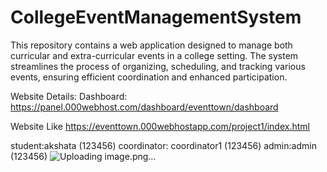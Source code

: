 # CollegeEventManagementSystem
This repository contains a web application designed to manage both curricular and extra-curricular events in a college setting. The system streamlines the process of organizing, scheduling, and tracking various events, ensuring efficient coordination and enhanced participation.

Website Details:
Dashboard:
https://panel.000webhost.com/dashboard/eventtown/dashboard

Website Like
https://eventtown.000webhostapp.com/project1/index.html

student:akshata (123456)
coordinator: coordinator1 (123456)
admin:admin (123456)
![Uploading image.png…]()
